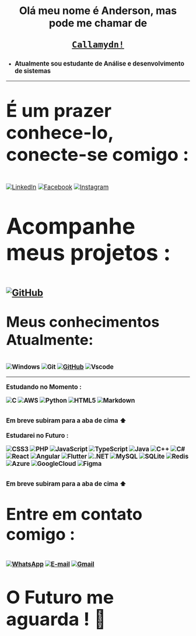 # <p align="center"> **Olá meu nome é Anderson, mas pode me chamar  de <p align="center" style="color:red">[**`Callamydn!`**](https://github.com/callamydn)**</p>

- <big> **Atualmente sou estudante de Análise e desenvolvimento de sistemas**
---

<strong><p style='font-size:50px'>É um prazer conhece-lo, conecte-se comigo :</p></strong>

[![LinkedIn](https://img.shields.io/badge/LinkedIn-f22618?style=for-the-badge&logo=linkedin&logoColor=white)](https://www.linkedin.com/in/anderson-de-lima-da-silva-2a8b621b9/)
[![Facebook](https://img.shields.io/badge/Facebook-f22618?style=for-the-badge&logo=facebook&logoColor=)](https://www.facebook.com/anderson.delima.520/)
[![Instagram](https://img.shields.io/badge/-Instagram-f22618?style=for-the-badge&logo=instagram&logoColor=white)](https://www.instagram.com/anderson_dlds/)

<strong><p style='font-size:60px'>Acompanhe meus projetos :</p></strong>
[![GitHub](https://img.shields.io/badge/GitHub-f22618?style=for-the-badge&logo=github&logoColor=white)](https://github.com/callamydn)
---
<strong><p style='font-size:40px'> Meus conhecimentos Atualmente: </p>
![Windows](https://img.shields.io/badge/Windows-000?style=for-the-badge&logo=windows&logoColor=2CA5E0)
![Git](https://img.shields.io/badge/GIT-E44C30?style=for-the-badge&logo=git&logoColor=white)
[![GitHub](https://img.shields.io/badge/GitHub-100000?style=for-the-badge&logo=github&logoColor=white)](https://github.com/SEUUSERNAME)
![Vscode](https://img.shields.io/badge/Vscode-007ACC?style=for-the-badge&logo=visual-studio-code&logoColor=white)

---

<strong><p style='font-size:17px'> Estudando no Momento : </p>
![C](https://img.shields.io/badge/C-00599C?style=for-the-badge&logo=c&logoColor=white)
![AWS](https://img.shields.io/badge/AWS-000.svg?style=for-the-badge&logo=amazon-aws&logoColor=white)
![Python](https://img.shields.io/badge/python-3670A0?style=for-the-badge&logo=python&logoColor=ffdd54)
![HTML5](https://img.shields.io/badge/HTML5-E34F26?style=for-the-badge&logo=html5&logoColor=white)
![Markdown](https://img.shields.io/badge/Markdown-000?style=for-the-badge&logo=markdown)

<strong> <p style='font-size:17px'> Em breve subiram para a aba de cima ⬆ </p><strong>
----
<strong><p style='font-size:17px'> Estudarei no Futuro : </p>
![CSS3](https://img.shields.io/badge/CSS3-1572B6?style=for-the-badge&logo=css3&logoColor=white)
![PHP](https://img.shields.io/badge/PHP-777BB4?style=for-the-badge&logo=php&logoColor=white)
![JavaScript](https://img.shields.io/badge/JavaScript-F7DF1E?style=for-the-badge&logo=javascript&logoColor=black)
![TypeScript](https://img.shields.io/badge/TypeScript-007ACC?style=for-the-badge&logo=typescript&logoColor=white)
![Java](https://img.shields.io/badge/java-%23ED8B00.svg?style=for-the-badge&logo=openjdk&logoColor=white)
![C++](https://img.shields.io/badge/C%2B%2B-00599C?style=for-the-badge&logo=c%2B%2B&logoColor=white)
![C#](https://img.shields.io/badge/C%23-239120?style=for-the-badge&logo=c-sharp&logoColor=white)
![React](https://img.shields.io/badge/React-20232A?style=for-the-badge&logo=react&logoColor=61DAFB)
![Angular](https://img.shields.io/badge/Angular-DD0031?style=for-the-badge&logo=angular&logoColor=white)
![Flutter](https://img.shields.io/badge/Flutter-02569B?style=for-the-badge&logo=flutter&logoColor=white)
![.NET](https://img.shields.io/badge/.NET-5C2D91?style=for-the-badge&logo=.net&logoColor=white)
![MySQL](https://img.shields.io/badge/MySQL-00000F?style=for-the-badge&logo=mysql&logoColor=white)
![SQLite](https://img.shields.io/badge/SQLite-000?style=for-the-badge&logo=sqlite&logoColor=07405E)
![Redis](https://img.shields.io/badge/redis-%23DD0031.svg?style=for-the-badge&logo=redis&logoColor=white)
![Azure](https://img.shields.io/badge/Azure-blue?style=for-the-badge&logo=microsoft%20azure&logoColor=blue&labelColor=FFFFFF&link=https%3A%2F%2Fimages.app.goo.gl%2FK7PN1jYJd57x4q7A8)
![GoogleCloud](https://img.shields.io/badge/GoogleCloud-%234285F4.svg?style=for-the-badge&logo=google-cloud&logoColor=white)
![Figma](https://img.shields.io/badge/Figma-696969?style=for-the-badge&logo=figma&logoColor=figma)

<strong> <p style='font-size:17px'> Em breve subiram para a aba de cima ⬆ </p><strong>
---
<strong><p style='font-size:45px'>Entre em contato comigo : </strong><strong>

[![WhatsApp](https://img.shields.io/badge/WhatsApp-f22618?style=for-the-badge&logo=whatsapp&logoColor=white)](https://wa.me/55018996982417)
[![E-mail](https://img.shields.io/badge/-OUTLOOK-f22618?style=for-the-badge&logo=microsoft-outlook&logoColor=)](mailto:callamydn@hotmail.com)
[![Gmail](https://img.shields.io/badge/Gmail-f22618?style=for-the-badge&logo=gmail&logoColor=white)](mailto:silvalimaand@gmail.com)

<strong> <p style='font-size:50px'> O Futuro me aguarda ! 🚀 </p><strong>

</p>
